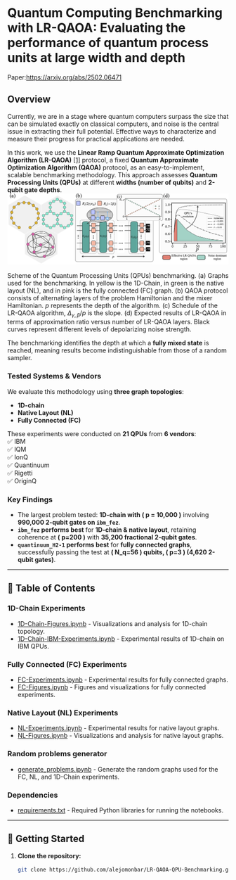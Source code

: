 # Quantum Computing Benchmarking with LR-QAOA: Evaluating the performance of quantum process units at large width and depth
Paper:https://arxiv.org/abs/2502.06471

## Overview
Currently, we are in a stage where quantum computers surpass the size that can be simulated exactly on classical computers, and noise is the central issue in extracting their full potential. Effective ways to characterize and measure their progress for practical applications are needed.

In this work, we use the **Linear Ramp Quantum Approximate Optimization Algorithm (LR-QAOA)** [[1]](https://arxiv.org/abs/2405.09169) protocol, a fixed **Quantum Approximate Optimization Algorithm (QAOA)** protocol, as an easy-to-implement, scalable benchmarking methodology. This approach assesses **Quantum Processing Units (QPUs)** at different **widths (number of qubits)** and **2-qubit gate depths**. 
![Description](paper-layouts-tested.png)

Scheme of the Quantum Processing Units (QPUs) benchmarking. (a) Graphs used for the benchmarking. In yellow is the 1D-Chain, in green is the native layout (NL), and in pink is the fully connected (FC) graph. (b) QAOA protocol consists of alternating layers of the problem Hamiltonian and the mixer Hamiltonian. $p$ represents the depth of the algorithm. (c) Schedule of the LR-QAOA algorithm, $\Delta_{\gamma, \beta}/p$ is the slope. (d) Expected results of LR-QAOA in terms of approximation ratio versus number of LR-QAOA layers. Black curves represent different levels of depolarizing noise strength.


The benchmarking identifies the depth at which a **fully mixed state** is reached, meaning results become indistinguishable from those of a random sampler.

### **Tested Systems & Vendors**
We evaluate this methodology using **three graph topologies**:
- **1D-chain**
- **Native Layout (NL)**
- **Fully Connected (FC)**  

These experiments were conducted on **21 QPUs** from **6 vendors**:  
✅ IBM  
✅ IQM  
✅ IonQ  
✅ Quantinuum  
✅ Rigetti  
✅ OriginQ

### **Key Findings**
- The largest problem tested: **1D-chain with \( p = 10,000 \)** involving **990,000 2-qubit gates on `ibm_fez`**.
- **`ibm_fez` performs best** for **1D-chain & native layout**, retaining coherence at **\( p=200 \)** with **35,200 fractional 2-qubit gates**.
- **`quantinuum_H2-1` performs best** for **fully connected graphs**, successfully passing the test at **\( N_q=56 \) qubits, \( p=3 \) (4,620 2-qubit gates)**.

---

## 📑 **Table of Contents**
### **1D-Chain Experiments**
- [1D-Chain-Figures.ipynb](./1D-Chain-Figures.ipynb) - Visualizations and analysis for 1D-chain topology.
- [1D-Chain-IBM-Experiments.ipynb](./1D-Chain-IBM-Experiments.ipynb) - Experimental results of 1D-chain on IBM QPUs.

### **Fully Connected (FC) Experiments**
- [FC-Experiments.ipynb](./FC-Experiments.ipynb) - Experimental results for fully connected graphs.
- [FC-Figures.ipynb](./FC-Figures.ipynb) - Figures and visualizations for fully connected experiments.

### **Native Layout (NL) Experiments**
- [NL-Experiments.ipynb](./NL-Experiments.ipynb) - Experimental results for native layout graphs.
- [NL-Figures.ipynb](./NL-Figures.ipynb) - Visualizations and analysis for native layout graphs.

### **Random problems generator**
- [generate_problems.ipynb](./generate_problems.ipynb) - Generate the random graphs used for the FC, NL, and 1D-Chain experiments.
  
### **Dependencies**
- [requirements.txt](./requirements.txt) - Required Python libraries for running the notebooks.

---

## 🚀 **Getting Started**
1. **Clone the repository:**
   ```bash
   git clone https://github.com/alejomonbar/LR-QAOA-QPU-Benchmarking.git

